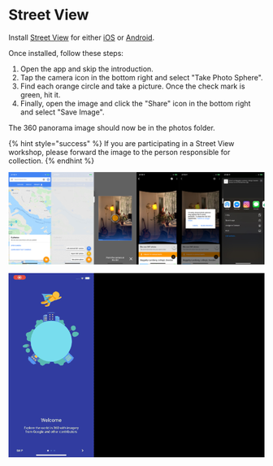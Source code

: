 # Street View

Install [Street View](https://www.google.com/streetview/) for either [iOS](https://apps.apple.com/us/app/google-street-view/id904418768) or [Android](https://play.google.com/store/apps/details?id=com.google.android.street&hl=en).

Once installed, follow these steps:

1. Open the app and skip the introduction.
2. Tap the camera icon in the bottom right and select "Take Photo Sphere".
3. Find each orange circle and take a picture. Once the check mark is green, hit it.
4. Finally, open the image and click the "Share" icon in the bottom right and select "Save Image".

The 360 panorama image should now be in the photos folder.

{% hint style="success" %}
If you are participating in a Street View workshop, please forward the image to the person responsible for collection.
{% endhint %}

![](../.gitbook/assets/streetview-large.jpg)

![](../.gitbook/assets/streetview%20%281%29.gif)


